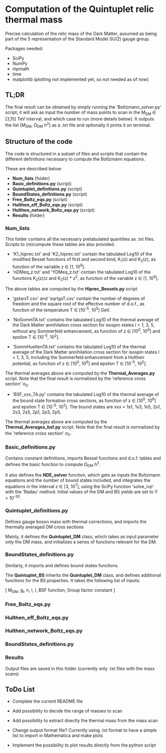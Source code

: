 # Computation of the Quintuplet relic thermal mass

Precise calculation of the relic mass of the Dark Matter, assumed as being part of the 5 representation of the Standard Model SU(2) gauge group.

Packages needed:

- SciPy
- NumPy
- mpmath
- time
- matplotlib (plotting not implemented yet, so not needed as of now)


## TL;DR

The final result can be obtained by simply running the 'Boltzmann_solver.py' script; it will ask as input the number of mass points to scan in the M<sub>DM</sub> ∈ [3,15] TeV interval, and which case to run (more details below). It outputs the list [M<sub>DM</sub>, Ω<sub>DM</sub> h<sup>2</sup>] as a .txt file and optionally it prints it on terminal.

## Structure of the code

The code is structured in a subset of files and scripts that contain the different definitions necessary to compute the Boltzmann equations.

These are described below:

- **Num_lists** (folder)
- **Basic_definitions.py** (script)
- **Quintuplet_definitions.py** (script)
- **BoundStates_definitions.py** (script)
- **Free_Boltz_eqs.py** (script)
- **Hulthen_eff_Boltz_eqs.py** (script)
- **Hulthen_network_Boltz_eqs.py** (script)
- **Results** (folder)


### Num_lists

This folder contains all the necessary pretabulated quantities as .txt files. Scripts to (re)compute these tables are also provided.

- 'K1_hiprec.txt' and 'K2_hiprec.txt' contain the tabulated Log10 of the modified Bessel functions of first and second kind, K<sub>1</sub>(z) and K<sub>2</sub>(z), as function of the variable z ∈ [1, 10<sup>9</sup>].  
- 'nDMeq_z.txt' and 'YDMeq_z.txt' contain the tabulated Log10 of the functions K<sub>2</sub>(z)/z and K<sub>2</sub>(z) * z<sup>2</sup>, as function of the variable z ∈ [1, 10<sup>9</sup>].

The above tables are computed by the **Hiprec_Bessels.py** script

- 'gstarsT.csv' and 'sqrtgsT.csv' contain the number of degrees of freedom and the square root of the effective number of d.o.f., as function of the temperature T ∈ [10<sup>-5</sup>, 10<sup>5</sup>] GeV.

- 'NoSommTA.txt' contains the tabulated Log10 of the thermal average of the Dark Matter annihilation cross section for isospin states I = 1, 3, 5, without any Sommerfeld enhancement, as function of z ∈ [10<sup>0</sup>, 10<sup>6</sup>] and epsilon T ∈ [10<sup>-5</sup>, 10<sup>2</sup>]. 

- 'SommHueltenTA.txt' contains the tabulated Log10 of the thermal average of the Dark Matter annihilation cross section for isospin states I = 1, 3, 5, including the Sommerfeld enhancement from a Hulthen potential, as function of z ∈ [10<sup>0</sup>, 10<sup>6</sup>] and epsilon T ∈ [10<sup>-5</sup>, 10<sup>2</sup>].

The thermal averages above are computed by the **Thermal_Averages.py** script. Note that the final result is normalized by the 'reference cross section' σ<sub>0</sub>.

- 'BSF_xxx_TA.py' contains the tabulated Log10 of the thermal average of the bound state formation cross sections, as function of z ∈ [10<sup>0</sup>, 10<sup>6</sup>] and epsilon T ∈ [10<sup>-5</sup>, 10<sup>2</sup>]. The bound states are xxx = 1s1, 1s3, 1s5, 2s1, 2s3, 2s5, 2p1, 2p3, 2p5.

The thermal averages above are computed by the **Thermal_Averages_bsf.py** script. Note that the final result is normalized by the 'reference cross section' σ<sub>0</sub><sup>'</sup>.


### Basic_definitions.py 

Contains constant definitions, imports Bessel functions and d.o.f. tables and defines the basic function to compute Ω<sub>DM</sub> h<sup>2</sup>. 

It also defines the **NDE_solver** function, which gets as inputs the Boltzmann equations and the number of bound states included, and integrates the equations in the interval z ∈ [3, 10<sup>7</sup>], using the SciPy function 'solve_ivp' with the 'Radau' method. Initial values of the DM and BS yields are set to Y = 10<sup>-30</sup>.

### Quintuplet_definitions.py

Defines gauge boson mass with thermal corrections, and imports the thermally averaged DM cross sections

Mainly, it defines the **Quintuplet_DM** class, which takes as input parameter only the DM mass, and initializes a series of functions relevant for the DM.


### BoundStates_definitions.py 

Similarly, it imports and defines bound states functions.

The **Quintuplet_BS** inherits the **Quintuplet_DM** class, and defines additional functions for the BS properties. It takes the following list of inputs:

[ M<sub>DM</sub>, g<sub>I</sub>, n, l, I, BSF function, Group factor constant ]

### Free_Boltz_eqs.py

### Hulthen_eff_Boltz_eqs.py

### Hulthen_network_Boltz_eqs.py

### BoundStates_definitions.py 

### Results

Output files are saved in this folder (currently only .txt files with the mass scans)

## ToDo List

- Complete the current README file

- Add possibility to decide the range of masses to scan

- Add possibility to extract directly the thermal mass from the mass scan

- Change output format file? Currently using .txt format to have a simple list to import in Mathematica and make plots

- Implement the possibility to plot results directly from the python script
